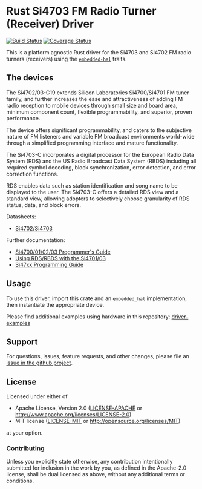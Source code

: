 # Rust Si4703 FM Radio Turner (Receiver) Driver

<!--TODO
[![crates.io](https://img.shields.io/crates/v/si4703.svg)](https://crates.io/crates/si4703)
[![Docs](https://docs.rs/si4703/badge.svg)](https://docs.rs/si4703)
-->
[![Build Status](https://travis-ci.org/eldruin/si4703-rs.svg?branch=master)](https://travis-ci.org/eldruin/si4703-rs)
[![Coverage Status](https://coveralls.io/repos/github/eldruin/si4703-rs/badge.svg?branch=master)](https://coveralls.io/github/eldruin/si4703-rs?branch=master)

This is a platform agnostic Rust driver for the Si4703 and Si4702 FM radio turners
(receivers) using the [`embedded-hal`] traits.
<!-- TODO
This driver allows you to:
-->
<!--TODO
[Introductory blog post](https://blog.eldruin.com/...)
-->

## The devices

The Si4702/03-C19 extends Silicon Laboratories Si4700/Si4701 FM tuner
family, and further increases the ease and attractiveness of adding FM
radio reception to mobile devices through small size and board area,
minimum component count, flexible programmability, and superior, proven
performance.

The device offers significant programmability, and caters to the
subjective nature of FM listeners and variable FM broadcast environments
world-wide through a simplified programming interface and
mature functionality.

The Si4703-C incorporates a digital processor for the European Radio Data
System (RDS) and the US Radio Broadcast Data System (RBDS) including all
required symbol decoding, block synchronization, error detection, and
error correction functions.

RDS enables data such as station identification and song name to be
displayed to the user. The Si4703-C offers a detailed RDS view and a
standard view, allowing adopters to selectively choose granularity of RDS
status, data, and block errors.

Datasheets:
- [Si4702/Si4703](https://www.silabs.com/documents/public/data-sheets/Si4702-03-C19.pdf)

Further documentation:
- [Si4700/01/02/03 Programmer's Guide](https://www.silabs.com/documents/public/application-notes/AN230.pdf)
- [Using RDS/RBDS with the Si4701/03](https://www.silabs.com/documents/public/application-notes/AN243.pdf)
- [Si47xx Programming Guide](https://www.silabs.com/documents/public/application-notes/AN332.pdf)

## Usage

To use this driver, import this crate and an `embedded_hal` implementation,
then instantiate the appropriate device.

<!--TODO
In the following example an instance of the device Si4703 will be created.
Other devices can be created with similar methods like:
`Si4703::new_si4702(...)`.
-->
Please find additional examples using hardware in this repository: [driver-examples]

[driver-examples]: https://github.com/eldruin/driver-examples

<!-- TODO
```rust
```
-->

## Support

For questions, issues, feature requests, and other changes, please file an
[issue in the github project](https://github.com/eldruin/si4703-rs/issues).

## License

Licensed under either of

 * Apache License, Version 2.0 ([LICENSE-APACHE](LICENSE-APACHE) or
   http://www.apache.org/licenses/LICENSE-2.0)
 * MIT license ([LICENSE-MIT](LICENSE-MIT) or
   http://opensource.org/licenses/MIT)

at your option.

### Contributing

Unless you explicitly state otherwise, any contribution intentionally submitted
for inclusion in the work by you, as defined in the Apache-2.0 license, shall
be dual licensed as above, without any additional terms or conditions.

[`embedded-hal`]: https://github.com/rust-embedded/embedded-hal
